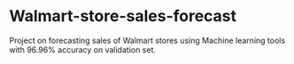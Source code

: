 # Walmart-store-sales-forecast
Project on forecasting sales of Walmart stores using Machine learning tools with 96.96% accuracy on validation set.
